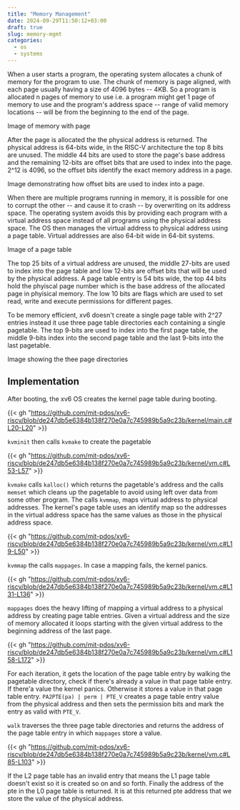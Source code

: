 ```yaml
---
title: "Memory Management"
date: 2024-09-29T11:50:12+03:00
draft: true
slug: memory-mgmt
categories:
  - os
  - systems
---
```


When a user starts a program, the operating system allocates a chunk of memory for the program to use. The chunk of memory is page aligned, with each page usually having a size of 4096 bytes -- 4KB. So a program is allocated n pages of memory to use i.e. a program might get 1 page of memory to use and the program's address space -- range of valid memory locations -- will be from the beginning to the end of the page.

Image of memory with page

After the page is allocated the the physical address is returned. The physical address is 64-bits wide, in the RISC-V architecture the top 8 bits are unused. The middle 44 bits are used to store the page's base address and the remaining 12-bits are offset bits that are used to index into the page. 2^12 is 4096, so the offset bits identify the exact memory address in a page.

Image demonstrating how offset bits are used to index into a page.

When there are multiple programs running in memory, it is possible for one to corrupt the other -- and cause it to crash -- by overwriting on its address space. The operating system avoids this by providing each program with a virtual address space instead of all programs using the physical address space. The OS then manages the virtual address to physical address using a page table. Virtual addresses are also 64-bit wide in 64-bit systems.

Image of a page table

The top 25 bits of a virtual address are unused, the middle 27-bits are used to index into the page table and low 12-bits are offset bits that will be used by the physical address. A page table entry is 54 bits wide, the top 44 bits hold the phyiscal page number which is the base address of the allocated page in phyisical memory. The low 10 bits are flags which are used to set read, write and execute permissions for different pages.

To be memory efficient, xv6 doesn't create a single page table with 2^27 entries instead it use three page table directories each containing a single pagetable. The top 9-bits are used to index into the first page table, the middle 9-bits index into the second page table and the last 9-bits into the last pagetable.

Image showing the thee page directories

## Implementation

After booting, the xv6 OS creates the kernel page table during booting.

{{< gh "https://github.com/mit-pdos/xv6-riscv/blob/de247db5e6384b138f270e0a7c745989b5a9c23b/kernel/main.c#L20-L20" >}}

`kvminit` then calls `kvmake` to create the pagetable

{{< gh "https://github.com/mit-pdos/xv6-riscv/blob/de247db5e6384b138f270e0a7c745989b5a9c23b/kernel/vm.c#L53-L57" >}}

`kvmake` calls `kalloc()` which returns the pagetable's address and the calls `memset` which cleans up the pagetable to avoid using left over data from some other program. The calls `kvmmap`, maps virtual address to physical addresses. The kernel's page table uses an identify map so the addresses in the virtual address space has the same values as those in the physical address space.

{{< gh "https://github.com/mit-pdos/xv6-riscv/blob/de247db5e6384b138f270e0a7c745989b5a9c23b/kernel/vm.c#L19-L50" >}}

`kvmmap` the calls `mappages`. In case a mapping fails, the kernel panics.

{{< gh "https://github.com/mit-pdos/xv6-riscv/blob/de247db5e6384b138f270e0a7c745989b5a9c23b/kernel/vm.c#L131-L136" >}}

`mappages` does the heavy lifting of mapping a virtual address to a physical address by creating page table entries. Given a virtual address and the size of memory allocated it loops starting with the given virtual address to the beginning address of the last page.

{{< gh "https://github.com/mit-pdos/xv6-riscv/blob/de247db5e6384b138f270e0a7c745989b5a9c23b/kernel/vm.c#L158-L172" >}}

For each iteration, it gets the location of the page table entry by walking the pagetable directory, check if there's already a value in that page table entry. If there'a value the kernel panics. Otherwise it stores a value in that page table entry. `PA2PTE(pa) | perm | PTE_V` creates a page table entry value from the physical address and then sets the permission bits and mark the entry as valid with `PTE_V`.

`walk` traverses the three page table directories and returns the address of the page table entry in which `mappages` store a value.

{{< gh "https://github.com/mit-pdos/xv6-riscv/blob/de247db5e6384b138f270e0a7c745989b5a9c23b/kernel/vm.c#L85-L103" >}}

If the L2 page table has an invalid entry that means the L1 page table doesn't exist so it is created so on and so forth. Finally the address of the pte in the L0 page table is returned. It is at this returned pte address that we store the value of the physical address.
